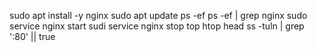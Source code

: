 sudo apt install -y nginx
sudo apt update
ps -ef 
ps -ef | grep nginx
sudo service nginx start
sudi service nginx stop
top
htop
head
ss -tuln | grep ':80' || true

